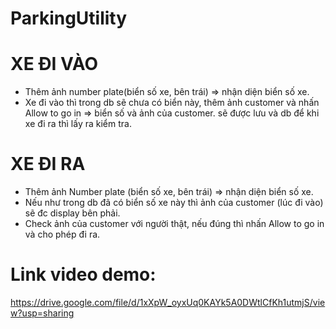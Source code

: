 # ParkingUtility
# XE ĐI VÀO
+ Thêm ảnh number plate(biển số xe, bên trái) => nhận diện biển số xe.
+ Xe đi vào thì trong db sẽ chưa có biển này, thêm ảnh customer và nhấn Allow to go in => biển số và ảnh của customer. 
sẽ được lưu và db để khi xe đi ra thì lấy ra kiểm tra.

# XE ĐI RA
+ Thêm ảnh Number plate (biển số xe, bên trái) => nhận diện biển số xe.
+ Nếu như trong db đã có biển số xe này thì ảnh của customer (lúc đi vào) sẽ đc display bên phải.
+ Check ảnh của customer với người thật, nếu đúng thì nhấn Allow to go in và cho phép đi ra.

# Link video demo: 
https://drive.google.com/file/d/1xXpW_oyxUq0KAYk5A0DWtlCfKh1utmjS/view?usp=sharing

